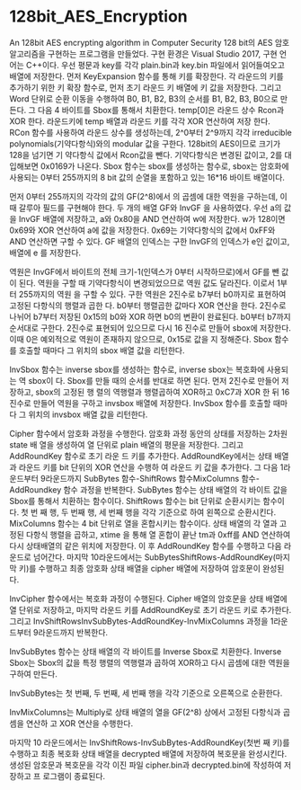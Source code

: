 # 128bit_AES_Encryption
An 128bit AES encrypting algorithm in Computer Security
128 bit의 AES 암호 알고리즘을 구현하는 프로그램을 만들었다. 구현 환경은 Visual Studio 2017,
구현 언어는 C++이다.
우선 평문과 key를 각각 plain.bin과 key.bin 파일에서 읽어들여오고 배열에 저장한다. 먼저
KeyExpansion 함수를 통해 키를 확장한다. 각 라운드의 키를 추가하기 위한 키 확장 함수로, 먼저
초기 라운드 키 배열에 키 값을 저장한다. 그리고 Word 단위로 순환 이동을 수행하여 B0, B1, B2,
B3의 순서를 B1, B2, B3, B0으로 만든다. 그 다음 4 바이트를 Sbox를 통해서 치환한다. temp[0]은
라운드 상수 Rcon과 XOR 한다. 라운드키에 temp 배열과 라운드 키를 각각 XOR 연산하여 저장
한다.
RCon 함수를 사용하여 라운드 상수를 생성하는데, 2^0부터 2^9까지 각각 irreducible
polynomials(기약다항식)와의 modular 값을 구한다. 128bit의 AES이므로 크기가 128을 넘기면 기
약다항식 값에서 Rcon값을 뺀다. 기약다항식은 변경된 값이고, 2를 대입해보면 0x0169가 나온다.
Sbox 함수는 sbox를 생성하는 함수로, sbox는 암호화에 사용되는 0부터 255까지의 8 bit 값의
순열을 포함하고 있는 16*16 바이트 배열이다.

먼저 0부터 255까지의 각각의 값의 GF(2^8)에서
의 곱셈에 대한 역원을 구하는데, 이때 갈루아 필드를 구현해야 한다. 두 개의 배열 GF와 InvGF
을 사용하였다. 우선 a의 값을 InvGF 배열에 저장하고, a와 0x80을 AND 연산하여 w에 저장한다.
w가 128이면 0x69와 XOR 연산하여 a에 값을 저장한다. 0x69는 기약다항식의 값에서 0xFF와
AND 연산하면 구할 수 있다. GF 배열의 인덱스는 구한 InvGF의 인덱스가 e인 값이고, 배열에 e
를 저장한다.

역원은 InvGF에서 바이트의 전체 크기-1(인덱스가 0부터 시작하므로)에서 GF를 뺀 값이 된다.
역원을 구할 때 기약다항식이 변경되었으므로 역원 값도 달라진다. 이로서 1부터 255까지의 역원
을 구할 수 있다. 구한 역원은 2진수로 b7부터 b0까지로 표현하여 고정된 다항식의 행렬과 곱한
다. b0부터 행렬곱한 값마다 XOR 연산을 한다. 2진수로 나뉘어 b7부터 저장된 0x15의 b0와 XOR
하면 b0의 변환이 완료된다. b0부터 b7까지 순서대로 구한다. 2진수로 표현되어 있으므로 다시 16
진수로 만들어 sbox에 저장한다. 이때 0은 예외적으로 역원이 존재하지 않으므로, 0x15로 값을 지
정해준다. Sbox 함수를 호출할 때마다 그 위치의 sbox 배열 값을 리턴한다.

InvSbox 함수는 inverse sbox를 생성하는 함수로, inverse sbox는 복호화에 사용되는 역 sbox이
다. Sbox를 만들 때의 순서를 반대로 하면 된다. 먼저 2진수로 만들어 저장하고, sbox의 고정된 행
렬의 역행렬과 행렬곱하여 XOR하고 0xC7과 XOR 한 뒤 16진수로 만들어 역원을 구하고 invsbox
배열에 저장한다. InvSbox 함수를 호출할 때마다 그 위치의 invsbox 배열 값을 리턴한다.

Cipher 함수에서 암호화 과정을 수행한다. 암호화 과정 동안의 상태를 저장하는 2차원 state 배
열을 생성하여 열 단위로 plain 배열의 평문을 저장한다. 그리고 AddRoundKey 함수로 초기 라운
드 키를 추가한다. AddRoundKey에서는 상태 배열과 라운드 키를 bit 단위의 XOR 연산을 수행하
여 라운드 키 값을 추가한다. 그 다음 1라운드부터 9라운드까지 SubBytes 함수-ShiftRows 함수MixColumns 함수-AddRoundkey 함수 과정을 반복한다. SubBytes 함수는 상태 배열의 각 바이트
값을 Sbox를 통해서 치환하는 함수이다. ShiftRows 함수는 bit 단위로 순환시키는 함수이다. 첫 번
째 행, 두 번째 행, 세 번째 행을 각각 기준으로 하여 왼쪽으로 순환시킨다. MixColumns 함수는 4
bit 단위로 열을 혼합시키는 함수이다. 상태 배열의 각 열과 고정된 다항식 행렬을 곱하고, xtime
을 통해 열 혼합이 끝난 tm과 0xff를 AND 연산하여 다시 상태배열의 같은 위치에 저장한다. 이
후 AddRoundKey 함수를 수행하고 다음 라운드로 넘어간다. 마지막 10라운드에서는 SubBytesShiftRows-AddRoundKey(마지막 키)를 수행하고 최종 암호화 상태 배열을 cipher 배열에 저장하여
암호문이 완성된다.


InvCipher 함수에서는 복호화 과정이 수행된다. Cipher 배열의 암호문을 상태 배열에 열 단위로
저장하고, 마지막 라운드 키를 AddRoundKey로 초기 라운드 키로 추가한다. 그리고 InvShiftRowsInvSubBytes-AddRoundKey-InvMixColumns 과정을 1라운드부터 9라운드까지 반복한다.

InvSubBytes 함수는 상태 배열의 각 바이트를 Inverse Sbox로 치환한다. Inverse Sbox는 Sbox의
값을 특정 행렬의 역행렬과 곱하여 XOR하고 다시 곱셈에 대한 역원을 구하여 만든다.

InvSubBytes는 첫 번째, 두 번째, 세 번째 행을 각각 기준으로 오른쪽으로 순환한다.

InvMixColumns는 Multiply로 상태 배열의 열을 GF(2^8) 상에서 고정된 다항식과 곱셈을 연산하
고 XOR 연산을 수행한다.

마지막 10 라운드에서는 InvShiftRows-InvSubBytes-AddRoundKey(첫번
째 키)를 수행하고 최종 복호화 상태 배열을 decrypted 배열에 저장하여 복호문을 완성시킨다.
생성된 암호문과 복호문을 각각 이진 파일 cipher.bin과 decrypted.bin에 작성하여 저장하고 프
로그램이 종료된다.
